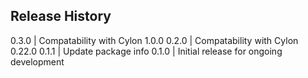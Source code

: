 ## Release History

0.3.0   | Compatability with Cylon 1.0.0
0.2.0   | Compatability with Cylon 0.22.0
0.1.1   | Update package info
0.1.0   | Initial release for ongoing development
